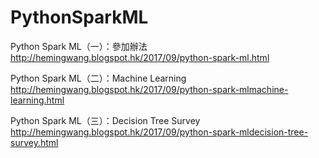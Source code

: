 # PythonSparkML

Python Spark ML（一）：參加辦法
http://hemingwang.blogspot.hk/2017/09/python-spark-ml.html

Python Spark ML（二）：Machine Learning
http://hemingwang.blogspot.hk/2017/09/python-spark-mlmachine-learning.html

Python Spark ML（三）：Decision Tree Survey
http://hemingwang.blogspot.hk/2017/09/python-spark-mldecision-tree-survey.html
